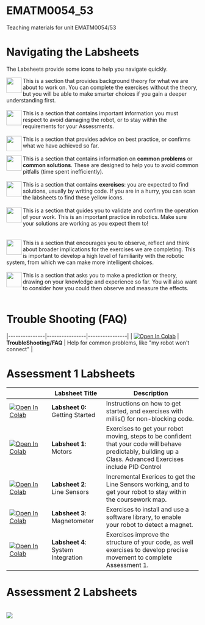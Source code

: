 # EMATM0054_53
Teaching materials for unit EMATM0054/53

# Navigating the Labsheets
The Labsheets provide some icons to help you navigate quickly.  

<img width="40px" src="https://raw.githubusercontent.com/paulodowd/EMATM0054_53/main/Images/theory.png" align="left"> This is a section that provides background theory for what we are about to work on.  You can complete the exercises without the theory, but you will be able to make smarter choices if you gain a deeper understanding first.
<br><br>
<img width="40px" src="https://raw.githubusercontent.com/paulodowd/EMATM0054_53/main/Images/stop.png" align="left"> This is a section that contains important information you must respect to avoid damaging the robot, or to stay within the requirements for your Assessments.
<br><br>
<img width="40px" src="https://raw.githubusercontent.com/paulodowd/EMATM0054_53/main/Images/tick.png" align="left"> This is a section that provides advice on best practice, or confirms what we have achieved so far.
<br><br>
<img width="40px" src="https://raw.githubusercontent.com/paulodowd/EMATM0054_53/main/Images/info.png" align="left"> This is a section that contains information on **common problems** or **common solutions**.  These are designed to help you to avoid common pitfalls (time spent inefficiently).
<br><br>
<img width="40px" src="https://raw.githubusercontent.com/paulodowd/EMATM0054_53/main/Images/exercise.png" align="left"> This is a section that contains **exercises**: you are expected to find solutions, usually by writing code.  If you are in a hurry, you can scan the labsheets to find these yellow icons.
<br><br>
<img width="40px" src="https://raw.githubusercontent.com/paulodowd/EMATM0054_53/main/Images/validate.png" align="left"> This is a section that guides you to validate and confirm the operation of your work.  This is an important practice in robotics.  Make sure your solutions are working as you expect them to!    
<br><br>
<img width="40px" src="https://raw.githubusercontent.com/paulodowd/EMATM0054_53/main/Images/observation.png" align="left"> This is a section that encourages you to observe, reflect and think about broader implications for the exercises we are completing.  This is important to develop a high level of familiarity with the robotic system, from which we can make more intelligent choices.
<br><br>
<img width="40px" src="https://raw.githubusercontent.com/paulodowd/EMATM0054_53/main/Images/hypothesis.png" align="left"> This is a section that asks you to make a prediction or theory, drawing on your knowledge and experience so far.  You will also want to consider how you could then observe and measure the effects.
<br><br>

# Trouble Shooting (FAQ)
|---------------|----------------|----------------|
| [![Open In Colab](https://colab.research.google.com/assets/colab-badge.svg)](https://colab.research.google.com/github/paulodowd/EMATM0054_53/blob/main/Labsheets/Core/TroubleShooting_FAQ.ipynb) | **TroubleShooting/FAQ** | Help for common problems, like "my robot won't connect" |

# Assessment 1 Labsheets
|  &nbsp;&nbsp;&nbsp;&nbsp;&nbsp;&nbsp;&nbsp;&nbsp;&nbsp;&nbsp;&nbsp;&nbsp;&nbsp;&nbsp;&nbsp;&nbsp;&nbsp;&nbsp;&nbsp;&nbsp;&nbsp;    | Labsheet Title | Description |
|---------------|----------------|----------------|
| [![Open In Colab](https://colab.research.google.com/assets/colab-badge.svg)](https://colab.research.google.com/github/paulodowd/EMATM0054_53/blob/main/Labsheets/Core/L0_GettingStarted.ipynb) | **Labsheet 0:** Getting Started | Instructions on how to get started, and exercises with millis() for non-blocking code. |
| [![Open In Colab](https://colab.research.google.com/assets/colab-badge.svg)](https://colab.research.google.com/github/paulodowd/EMATM0054_53/blob/main/Labsheets/Core/L1_Motors.ipynb) | **Labsheet 1**: Motors |  Exercises to get your robot moving, steps to be confident that your code will behave predictably, building up a Class.  Advanced Exercises include PID Control |
| [![Open In Colab](https://colab.research.google.com/assets/colab-badge.svg)](https://colab.research.google.com/github/paulodowd/EMATM0054_53/blob/main/Labsheets/Core/L2_LineSensors.ipynb) | **Labsheet 2**: Line Sensors | Incremental Exerices to get the Line Sensors working, and to get your robot to stay within the coursework map.  |
| [![Open In Colab](https://colab.research.google.com/assets/colab-badge.svg)](https://colab.research.google.com/github/paulodowd/EMATM0054_53/blob/main/Labsheets/Core/L3_Magnetometer.ipynb) | **Labsheet 3**: Magnetometer | Exercises to install and use a software library, to enable your robot to detect a magnet.  |
| [![Open In Colab](https://colab.research.google.com/assets/colab-badge.svg)](https://colab.research.google.com/github/paulodowd/EMATM0054_53/blob/main/Labsheets/Core/L4_SystemIntegration.ipynb) | **Labsheet 4**: System Integration |  Exercises improve the structure of your code, as well exercises to develop precise movement to complete Assessment 1.  |

# Assessment 2 Labsheets

<br>
<img src="https://raw.githubusercontent.com/paulodowd/EMATM0054_53/main/Images/CourseworkMap_image.jpg">
